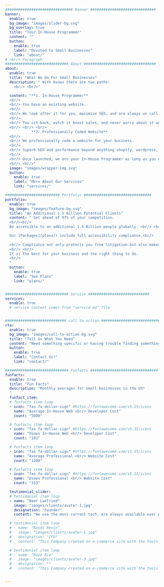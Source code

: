 ```yaml
---
############################### Banner ##############################
banner:
  enable: true
  bg_image: "images/slider-bg.svg"
  bg_overlay: true
  title: "Your In-House Programmer"
  content: ""
  button:
    enable: true
    label: "Devoted to Small Businesses"
    link: "about/"
# <br/> Paragraph 
############################# About #################################
about:
  enable: true
  title: "What We Do For Small Businesses"
  description: " With Osows there are two paths:
    <br/> <br/>"

  content: "**1. In-House Programmer**
  <br/>
  <br/> You have an existing website.
  <br/>
  <br/> We look after it for you, maximize SEO, and are always on call to customize or troubleshoot.
  <br/>
  <br/> You sit back, watch it boost sales, and never worry about it again.
  <br/> <br/> <br/>
            **2. Professionally Coded Website**
  <br/>
  <br/> We professionally code a website for your business.
  <br/>
  <br/> Superb SEO and performance beyond anything shopify, wordpress, Wix, or any CMS website could do.
  <br/>
  <br/> Once launched, we are your In-House Programmer as long as you need a website.
  <br/> <br/>"
  image: "images/wrapper-img.svg"
  button:
    enable: true
    label: "More About Our Services"
    link: "services/"

######################### Portfolio ###############################
portfolio:
  enable: true
  bg_image: "images/feature-bg.svg"
  title: "An Additional 1.5 Billion Potential Clients"
  content: " Get ahead of 97% of your competition. 
  <br/><br/>
  Be accessible to an additional 1.5 Billion people globally. <br/> <br/>

  Our [Packages](plans/) include full accessibility compliance.<br/>
  
  <br/> Compliance not only protects you from litigation but also makes your business accessible to all individuals with disabilities (1.5 billion people globally). 
  <br/> <br/>
  It is the best for your business and the right thing to do.
  <br/>
  "
  button:
    enable: true
    label: "See Plans"
    link: "plans/"


############################# Service ############################
services:
  enable: true
  # service content comes from "service.md" file


############################ call to action ###########################
cta:
  enable: true
  bg_image: "images/call-to-action-bg.svg"
  title: "Tell Us What You Need"
  content: "Need something specific or having trouble finding something?"
  button:
    enable: true
    label: "Contact Us!"
    link: "contact/"

############################# Funfacts ###############################
funfacts:
  enable: true
  title: "Fun Facts"
  description: "Monthly averages for small businesses in the US*
  "
  funfact_item:
  # funfacts item loop
  - icon: "fas fa-dollar-sign" #https://fontawesome.com/v5.15/icons
    name: "Average In-House Web <br/> Developer Cost"
    count: "5000"

  # funfacts item loop
  - icon: "fas fa-dollar-sign" #https://fontawesome.com/v5.15/icons
    name: "Osows In-House Web <br/> Developer Cost"
    count: "183"

  # funfacts item loop
  - icon: "fas fa-dollar-sign" #https://fontawesome.com/v5.15/icons
    name: "Average Professional <br/> Website Cost"
    count: "1200"

  # funfacts item loop
  - icon: "fas fa-dollar-sign" #https://fontawesome.com/v5.15/icons
    name: "Osows Professional <br/> Website Cost"
    count: "333"

  testimonial_slider:
  # testimonial item loop
  - name: "Baer Lanfried"
    image: "images/clients/avater-1.jpg"
    designation: "Founder"
    content: "We use the most current tech, are always available over phone or email, and create simple yet elegant websites."

  # testimonial item loop
  # - name: "Randi Renin"
  #   image: "images/clients/avater-1.jpg"
  #   designation: "CFO"
  #   content: "This Company created an e-commerce site with the tools to make our business a success, with innovative ideas we feel that our site has unique elements that make us stand out from the crowd."

  # testimonial item loop
  # - name: "Rose Rio"
  #   image: "images/clients/avater-3.jpg"
  #   designation: ""
  #   content: "This Company created an e-commerce site with the tools to make our business a success, with innovative ideas we feel that our site has unique elements that make us stand out from the crowd."


---
```

